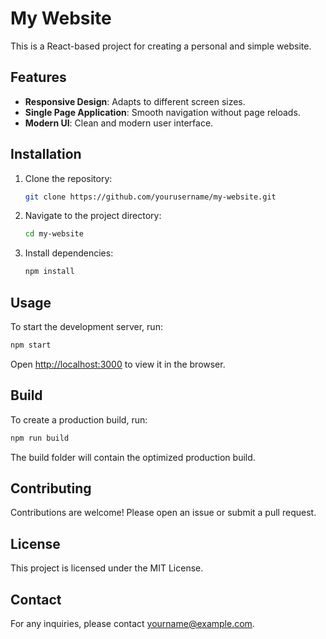 # My Website

This is a React-based project for creating a personal and simple website.

## Features

- **Responsive Design**: Adapts to different screen sizes.
- **Single Page Application**: Smooth navigation without page reloads.
- **Modern UI**: Clean and modern user interface.

## Installation

1. Clone the repository:
    ```bash
    git clone https://github.com/yourusername/my-website.git
    ```
2. Navigate to the project directory:
    ```bash
    cd my-website
    ```
3. Install dependencies:
    ```bash
    npm install
    ```

## Usage

To start the development server, run:
```bash
npm start
```
Open [http://localhost:3000](http://localhost:3000) to view it in the browser.

## Build

To create a production build, run:
```bash
npm run build
```
The build folder will contain the optimized production build.

## Contributing

Contributions are welcome! Please open an issue or submit a pull request.

## License

This project is licensed under the MIT License.

## Contact

For any inquiries, please contact [yourname@example.com](mailto:yourname@example.com).